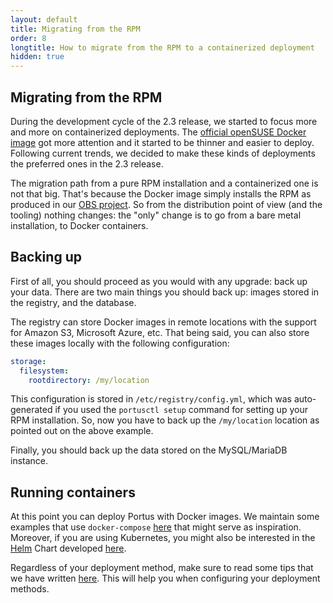 ```yaml
---
layout: default
title: Migrating from the RPM
order: 8
longtitle: How to migrate from the RPM to a containerized deployment
hidden: true
---
```


## Migrating from the RPM

During the development cycle of the 2.3 release, we started to focus more and
more on containerized deployments. The [official openSUSE Docker
image](https://hub.docker.com/r/opensuse/portus/) got more attention and it
started to be thinner and easier to deploy. Following current trends, we decided
to make these kinds of deployments the preferred ones in the 2.3 release.

The migration path from a pure RPM installation and a containerized one is not
that big. That's because the Docker image simply installs the RPM as produced in
our [OBS
project](https://build.opensuse.org/project/show/Virtualization:containers:Portus:2.3). So
from the distribution point of view (and the tooling) nothing changes: the
"only" change is to go from a bare metal installation, to Docker containers.

## Backing up

First of all, you should proceed as you would with any upgrade: back up your
data. There are two main things you should back up: images stored in the
registry, and the database.

The registry can store Docker images in remote locations with the support for
Amazon S3, Microsoft Azure, etc. That being said, you can also store these
images locally with the following configuration:

```yaml
storage:
  filesystem:
    rootdirectory: /my/location
```

This configuration is stored in `/etc/registry/config.yml`, which was
auto-generated if you used the `portusctl setup` command for setting up your RPM
installation. So, now you have to back up the `/my/location` location as pointed
out on the above example.

Finally, you should back up the data stored on the MySQL/MariaDB instance.

## Running containers

At this point you can deploy Portus with Docker images. We maintain some
examples that use `docker-compose`
[here](https://github.com/SUSE/Portus/tree/master/examples/compose) that might
serve as inspiration. Moreover, if you are using Kubernetes, you might also be
interested in the [Helm](https://www.helm.sh/) Chart developed
[here](https://github.com/kubic-project/caasp-services/tree/master/contrib/helm-charts/portus).

Regardless of your deployment method, make sure to read some tips that we have
written [here](http://port.us.org/docs/deploy.html#containerized). This will
help you when configuring your deployment methods.
